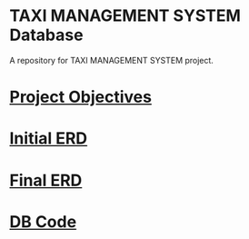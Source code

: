 # TAXI MANAGEMENT SYSTEM Database
A repository for TAXI MANAGEMENT SYSTEM project.

# [Project Objectives](./P1/Project_Objectives.pdf)

# [Initial ERD](./P2/Initial_ERD.pdf)

# [Final ERD](./P3/Final_ERD.pdf)

# [DB Code](./P4/ALL_SQL_Scripts/TaxiManagementSystem.ipynb)
